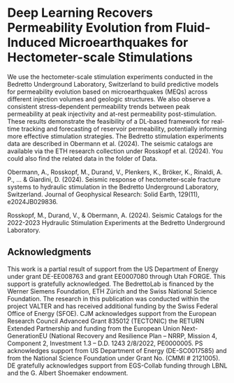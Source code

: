 # Deep Learning Recovers Permeability Evolution from Fluid-Induced Microearthquakes for Hectometer-scale Stimulations
We use the hectometer-scale stimulation experiments conducted in the Bedretto Underground Laboratory, Switzerland to build predictive models for permeability evolution based on microearthquakes (MEQs) across different injection volumes and geologic structures. We also observe a consistent stress‐dependent permeability trends between peak permeability at peak injectivity and at-rest permeability post-stimulation. These results demonstrate the feasibility of a DL‐based framework for real‐time tracking and forecasting of reservoir permeability, potentially informing more effective stimulation strategies. The Bedretto stimulation experiments data are described in Obermann et al. (2024). The seismic catalogs are available via the ETH research collection under Rosskopf et al. (2024). You could also find the related data in the folder of Data.

Obermann, A., Rosskopf, M., Durand, V., Plenkers, K., Bröker, K., Rinaldi, A. P., ... & Giardini, D. (2024). Seismic response of hectometer‐scale fracture systems to hydraulic stimulation in the Bedretto Underground Laboratory, Switzerland. Journal of Geophysical Research: Solid Earth, 129(11), e2024JB029836.

Rosskopf, M., Durand, V., & Obermann, A. (2024). Seismic Catalogs for the 2022-2023 Hydraulic Stimulation Experiments at the Bedretto Underground Laboratory.
## Acknowledgments
This work is a partial result of support from the US Department of Energy under grant DE-EE008763 and grant EE0007080 through Utah FORGE. This support is gratefully acknowledged. The BedrettoLab is financed by the Werner Siemens Foundation, ETH Zürich and the Swiss National Science Foundation. The research in this publication was conducted within the project VALTER and has received additional funding by the Swiss Federal Office of Energy (SFOE). CJM acknowledges support from the European Research Council Advanced Grant 835012 (TECTONIC) the RETURN Extended Partnership and funding from the European Union Next-GenerationEU (National Recovery and Resilience Plan – NRRP, Mission 4, Component 2, Investment 1.3 – D.D. 1243 2/8/2022, PE0000005. PS acknowledges support from US Department of Energy (DE-SC0017585) and from the National Science Foundation under Grant No. (CMMI # 2121005). DE gratefully acknowledges support from EGS-Collab funding through LBNL and the G. Albert Shoemaker endowment. 
